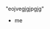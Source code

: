 "eojvegjgjpgjg"
- me







<!---
Paramilky/Paramilky is a ✨ special ✨ repository because its `README.md` (this file) appears on your GitHub profile.
You can click the Preview link to take a look at your changes.
--->
